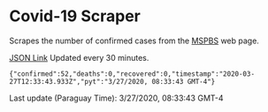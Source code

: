 # Covid-19 Scraper

Scrapes the number of confirmed cases from the [MSPBS](https://www.mspbs.gov.py/covid-19.php) web page.

[JSON Link](https://jmayalag.github.io/covid19-scrape/cases.json)
Updated every 30 minutes.
```
{"confirmed":52,"deaths":0,"recovered":0,"timestamp":"2020-03-27T12:33:43.933Z","pyt":"3/27/2020, 08:33:43 GMT-4"}
```
Last update (Paraguay Time): 3/27/2020, 08:33:43 GMT-4
